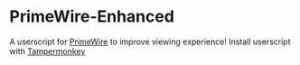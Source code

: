 # PrimeWire-Enhanced

A userscript for [PrimeWire](primewire.mx) to improve viewing experience!
Install userscript with [Tampermonkey](https://www.tampermonkey.net/)
